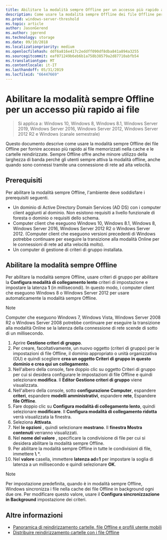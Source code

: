 ```yaml
---
title: Abilitare la modalità sempre Offline per un accesso più rapido ai file
description: Come usare la modalità sempre Offline dei file Offline per fornire accesso più rapido ai file memorizzati nella cache e le cartelle reindirizzate.
ms.prod: windows-server-threshold
ms.topic: article
author: JasonGerend
ms.author: jgerend
ms.technology: storage
ms.date: 09/10/2018
ms.localizationpriority: medium
ms.openlocfilehash: ddf6a816e417c2eddff090df8dba841a894a3255
ms.sourcegitcommit: eaf071249b6eb6b1a758b38579a2d87710abfb54
ms.translationtype: MT
ms.contentlocale: it-IT
ms.lasthandoff: 05/31/2019
ms.locfileid: "66447669"
---
```

# <a name="enable-always-offline-mode-for-faster-access-to-files"></a>Abilitare la modalità sempre Offline per un accesso più rapido ai file

>Si applica a: Windows 10, Windows 8, Windows 8.1, Windows Server 2019, Windows Server 2016, Windows Server 2012, Windows Server 2012 R2 e Windows (canale semestrale)

Questo documento descrive come usare la modalità sempre Offline dei file Offline per fornire accesso più rapido ai file memorizzati nella cache e le cartelle reindirizzate. Sempre Offline offre anche minore utilizzo della larghezza di banda perché gli utenti sempre attiva la modalità offline, anche quando sono connessi tramite una connessione di rete ad alta velocità.

## <a name="prerequisites"></a>Prerequisiti

Per abilitare la modalità sempre Offline, l'ambiente deve soddisfare i prerequisiti seguenti.

- Un dominio di Active Directory Domain Services (AD DS) con i computer client aggiunti al dominio. Non esistono requisiti a livello funzionale di foresta o dominio o requisiti dello schema.
- Computer client che eseguono Windows 10, Windows 8.1, Windows 8, Windows Server 2016, Windows Server 2012 R2 o Windows Server 2012. (Computer client che eseguono versioni precedenti di Windows potrebbe continuare per eseguire la transizione alla modalità Online per le connessioni di rete ad alta velocità molto).
- Un computer di gestione di criteri di gruppo installata.

## <a name="enable-always-offline-mode"></a>Abilitare la modalità sempre Offline

Per abilitare la modalità sempre Offline, usare criteri di gruppo per abilitare la **Configura modalità di collegamento lento** criteri di impostazione e impostare la latenza **1** (in millisecondi). In questo modo, i computer client che eseguono Windows 8 o Windows Server 2012 per usare automaticamente la modalità sempre Offline.

>[!NOTE]
>Computer che eseguono Windows 7, Windows Vista, Windows Server 2008 R2 o Windows Server 2008 potrebbe continuare per eseguire la transizione alla modalità Online se la latenza della connessione di rete scende di sotto di un millisecondo.

1. Aprire **Gestione criteri di gruppo**.
2. Per creare, facoltativamente, un nuovo oggetto (criteri di gruppo) per le impostazioni di file Offline, il dominio appropriato o unità organizzativa (OU) e quindi scegliere **crea un oggetto Criteri di gruppo in questo dominio e crea qui un collegamento**.
3. Nell'albero della console, fare doppio clic su oggetto Criteri di gruppo per cui si desidera configurare le impostazioni di file Offline e quindi selezionare **modifica**. Il **Editor Gestione criteri di gruppo** viene visualizzata.
4. Nell'albero della console, sotto **configurazione Computer**, espandere **criteri**, espandere **modelli amministrativi**, espandere **rete**, Espandere **file Offline**.
5. Fare doppio clic su **Configura modalità di collegamento lento**, quindi selezionare **modificare**. Il **Configura modalità di collegamento ridotta** verrà visualizzata la finestra.
6. Seleziona **Attivata**.
7. Nel **le opzioni** , quindi selezionare **mostrano**. Il **finestra Mostra contenuti** verranno visualizzati.
8. Nel **nome del valore** , specificare la condivisione di file per cui si desidera abilitare la modalità sempre Offline.
9. Per abilitare la modalità sempre Offline in tutte le condivisioni di file, immettere **\\** *.
10. Nel **valore** casella, immettere **latenza ad=1** per impostare la soglia di latenza a un millisecondo e quindi selezionare **OK**.

>[!NOTE]
>Per impostazione predefinita, quando è in modalità sempre Offline, Windows sincronizza i file nella cache dei file Offline in background ogni due ore. Per modificare questo valore, usare il **Configura sincronizzazione in Background** impostazione dei criteri.

## <a name="more-information"></a>Altre informazioni

* [Panoramica di reindirizzamento cartelle, file Offline e profili utente mobili](folder-redirection-rup-overview.md)
* [Distribuire reindirizzamento cartelle con i file Offline](deploy-folder-redirection.md)